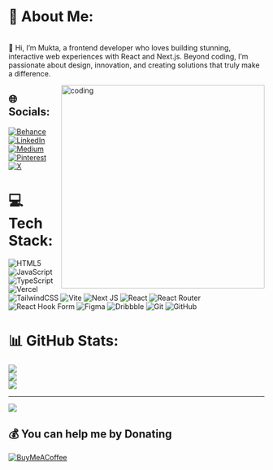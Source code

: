 # 💫 About Me:

<br> 👋 Hi, I’m Mukta, a frontend developer who loves building stunning, interactive web experiences with React and Next.js. Beyond coding, I’m passionate about design, innovation, and creating solutions that truly make a difference.

<img align="right" alt="coding" width="400" src="https://i.pinimg.com/originals/19/b2/8c/19b28c8372aaec65623f7ee7332e74be.gif" >

## 🌐 Socials:

[![Behance](https://img.shields.io/badge/Behance-1769ff?logo=behance&logoColor=white)](https://www.behance.net/sucessdy) 
[![LinkedIn](https://img.shields.io/badge/LinkedIn-%230077B5.svg?logo=linkedin&logoColor=white)](https://www.linkedin.com/in/mukta-kumari/) 
[![Medium](https://img.shields.io/badge/Medium-12100E?logo=medium&logoColor=white)](https://medium.com/@sucessdy) 
[![Pinterest](https://img.shields.io/badge/Pinterest-%23E60023.svg?logo=Pinterest&logoColor=white)](https://pinterest.com/mukta-kumari/) 
[![X](https://img.shields.io/badge/X-black.svg?logo=X&logoColor=white)](https://x.com/Mukta1729)

# 💻 Tech Stack:

![HTML5](https://img.shields.io/badge/html5-%23E34F26.svg?style=for-the-badge&logo=html5&logoColor=white) ![JavaScript](https://img.shields.io/badge/javascript-%23323330.svg?style=for-the-badge&logo=javascript&logoColor=%23F7DF1E) ![TypeScript](https://img.shields.io/badge/typescript-%23007ACC.svg?style=for-the-badge&logo=typescript&logoColor=white) ![Vercel](https://img.shields.io/badge/vercel-%23000000.svg?style=for-the-badge&logo=vercel&logoColor=white) ![TailwindCSS](https://img.shields.io/badge/tailwindcss-%2338B2AC.svg?style=for-the-badge&logo=tailwind-css&logoColor=white) ![Vite](https://img.shields.io/badge/vite-%23646CFF.svg?style=for-the-badge&logo=vite&logoColor=white) ![Next JS](https://img.shields.io/badge/Next-black?style=for-the-badge&logo=next.js&logoColor=white) ![React](https://img.shields.io/badge/react-%2320232a.svg?style=for-the-badge&logo=react&logoColor=%2361DAFB) ![React Router](https://img.shields.io/badge/React_Router-CA4245?style=for-the-badge&logo=react-router&logoColor=white) ![React Hook Form](https://img.shields.io/badge/React%20Hook%20Form-%23EC5990.svg?style=for-the-badge&logo=reacthookform&logoColor=white) ![Figma](https://img.shields.io/badge/figma-%23F24E1E.svg?style=for-the-badge&logo=figma&logoColor=white) ![Dribbble](https://img.shields.io/badge/Dribbble-EA4C89?style=for-the-badge&logo=dribbble&logoColor=white) ![Git](https://img.shields.io/badge/git-%23F05033.svg?style=for-the-badge&logo=git&logoColor=white) ![GitHub](https://img.shields.io/badge/github-%23121011.svg?style=for-the-badge&logo=github&logoColor=white)

# 📊 GitHub Stats:

![](https://github-readme-stats.vercel.app/api?username=sucessdy&theme=dark&hide_border=true&include_all_commits=true&count_private=true)<br/>
![](https://github-readme-streak-stats.herokuapp.com/?user=sucessdy&theme=dark&hide_border=true)<br/>
![](https://github-readme-stats.vercel.app/api/top-langs/?username=sucessdy&theme=dark&hide_border=true&include_all_commits=true&count_private=true&layout=compact)

---

[![](https://visitcount.itsvg.in/api?id=sucessdy&icon=0&color=0)](https://visitcount.itsvg.in)

## 💰 You can help me by Donating

[![BuyMeACoffee](https://img.shields.io/badge/Buy%20Me%20a%20Coffee-ffdd00?style=for-the-badge&logo=buy-me-a-coffee&logoColor=black)](https://buymeacoffee.com/https://buymeacoffee.com/sucessdyq)

<!-- Proudly created with GPRM ( https://gprm.itsvg.in ) -->

